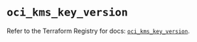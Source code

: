 # `oci_kms_key_version`

Refer to the Terraform Registry for docs: [`oci_kms_key_version`](https://registry.terraform.io/providers/hashicorp/oci/7.19.0/docs/resources/kms_key_version).
